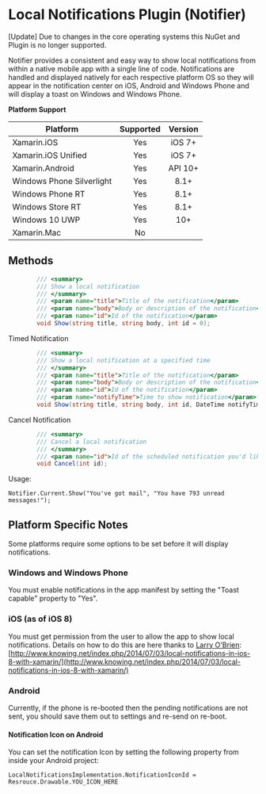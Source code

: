 # Local Notifications Plugin (Notifier)

[Update] Due to changes in the core operating systems this NuGet and Plugin is no longer supported.

Notifier provides a consistent and easy way to show local notifications from within a native mobile app with a single line of code. Notifications are handled and displayed natively for each respective platform OS so they will appear in the notification center on iOS, Android and Windows Phone and will display a toast on Windows and Windows Phone.

**Platform Support**

|Platform|Supported|Version|
| ------------------- | :-----------: | :------------------: |
|Xamarin.iOS|Yes|iOS 7+|
|Xamarin.iOS Unified|Yes|iOS 7+|
|Xamarin.Android|Yes|API 10+|
|Windows Phone Silverlight|Yes|8.1+|
|Windows Phone RT|Yes|8.1+|
|Windows Store RT|Yes|8.1+|
|Windows 10 UWP|Yes|10+|
|Xamarin.Mac|No||

## Methods

```csharp
        /// <summary>
        /// Show a local notification
        /// </summary>
        /// <param name="title">Title of the notification</param>
        /// <param name="body">Body or description of the notification</param>
        /// <param name="id">Id of the notification</param>
        void Show(string title, string body, int id = 0);
```

Timed Notification

```csharp
        /// <summary>
        /// Show a local notification at a specified time
        /// </summary>
        /// <param name="title">Title of the notification</param>
        /// <param name="body">Body or description of the notification</param>
        /// <param name="id">Id of the notification</param>
        /// <param name="notifyTime">Time to show notification</param>
        void Show(string title, string body, int id, DateTime notifyTime);
```

Cancel Notification
```csharp
        /// <summary>
        /// Cancel a local notification
        /// </summary>
        /// <param name="id">Id of the scheduled notification you'd like to cancel</param>
        void Cancel(int id);
```

Usage:

    Notifier.Current.Show("You've got mail", "You have 793 unread messages!");


## Platform Specific Notes

Some platforms require some options to be set before it will display notifications.

### Windows and Windows Phone
You must enable notifications in the app manifest by setting the "Toast capable" property to "Yes".

### iOS (as of iOS 8) 
You must get permission from the user to allow the app to show local notifications.  Details on how to do this are here thanks to [Larry O'Brien](https://twitter.com/lobrien): [http://www.knowing.net/index.php/2014/07/03/local-notifications-in-ios-8-with-xamarin/](http://www.knowing.net/index.php/2014/07/03/local-notifications-in-ios-8-with-xamarin/)

### Android
Currently, if the phone is re-booted then the pending notifications are not sent, you should save them out to settings and re-send on re-boot.

#### Notification Icon on Android
You can set the notification Icon by setting the following property from inside your Android project:

```
LocalNotificationsImplementation.NotificationIconId = Resrouce.Drawable.YOU_ICON_HERE
```


